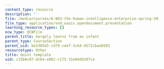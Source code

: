```yaml
---
content_type: resource
description: ''
file: /media/courses/6-803-the-human-intelligence-enterprise-spring-2019/c33b6c87dcb4e062c17531e04dd187ca_6.803_quint_template.odp
file_type: application/vnd.oasis.opendocument.presentation
learning_resource_types: []
ocw_type: OCWFile
parent_title: Gergely learns from an infant
parent_type: CourseSection
parent_uid: be3305d1-cd79-ceef-2cb4-d572cbaa0203
resourcetype: Other
title: Quint template
uid: c33b6c87-dcb4-e062-c175-31e04dd187ca
---
```

